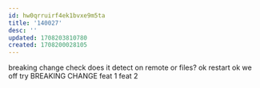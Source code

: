```yaml
---
id: hw0qrruirf4ek1bvxe9m5ta
title: '140027'
desc: ''
updated: 1708203810780
created: 1708200028105
---
```

breaking change check
does it detect on remote or files?
ok restart
ok we off
try BREAKING CHANGE
feat 1
feat 2